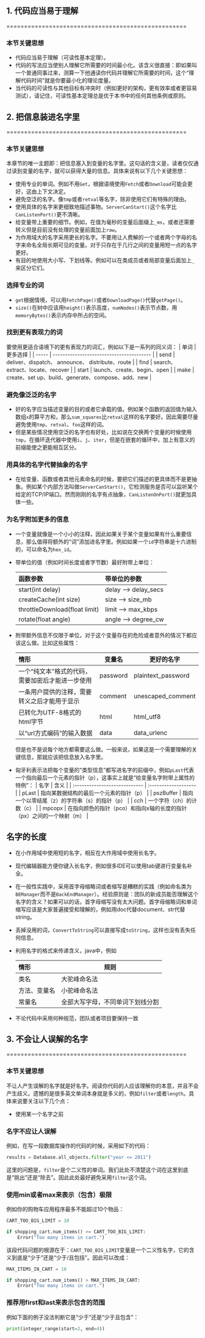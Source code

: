 ## 1. 代码应当易于理解
===================================================

### **本节关键思想**
* 代码应当易于理解（可读性基本定理）。
* 代码的写法应当使别人理解它所需要的时间最小化。该含义很直接：即如果叫一个普通同事过来，测算一下他通读你代码并理解它所需要的时间，这个“理解代码时间”就是你要最小化的理论度量。
* 当代码的可读性与其他目标有冲突时（例如更好的架构，更有效率或者更容易测试），请记住，可读性基本定理总是优于本书中的任何其他条例或原则。

## 2. 把信息装进名字里
===================================================

### **本节关键思想**
本章节的唯一主题即：把信息塞入到变量的名字里。这句话的含义是，读者仅仅通过读到变量的名字，就可以获得大量的信息。具体来说有以下几个关键思想：
* 使用专业的单词。例如不用`Get`，根据语境使用`Fetch`或者`Download`可能会更好，这由上下文决定。
* 避免空泛的名字。像`tmp`或者`retval`等名字，除非使用它们有特殊的理由。
* 使用具体的名字来更细致地描述事物。`ServerCanStart()`这个名字比`CanListenPort()`更不清晰。
* 给变量带上重要的细节。例如，在值为毫秒的变量后面缀上`_ms`，或者还需要转义但是目前没有处理的变量前面加上`raw`。
* 为作用域大的名字采用更长的名字。不要用让人费解的一个或者两个字母的名字来命名全局长期可见的变量。对于只存在于几行之间的变量用短一点的名字更好。
* 有目的地使用大小写、下划线等。例如可以在类成员或者局部变量后面加上`_`来区分它们。

### **选择专业的词**
- `get`根据情境，可以用`FetchPage()`或者`DownloadPage()`代替`getPage()`。
- `size()`在树中应该用`height()`表示高度，`numNodes()`表示节点数，用`memoryBytes()`表示内存中所占的空间。

### **找到更有表现力的词**
要使用更适合语境下的更有表现力的词汇，例如以下是一系列的同义词：
| 单词    | 更多选择                                     |
| ----- | ---------------------------------------- |
| send  | deliver、dispatch、 announce、 distribute、route |
| find  | search、extract、locate、recover            |
| start | launch、create、begin、open                 |
| make  | create、set up、build、generate、compose、add、new |

### **避免像泛泛的名字**
- 好的名字应当描述变量的目的或者它承载的值。例如某个函数的返回值为输入数组`x`的算平方和，那么`sum_squares`比`retval`这样的名字要好。因此需要尽量避免使用`tmp`、`retval`、`foo`这样的词。
- 但是某些情况使用空泛的名字也有好处，比如说在交换两个变量的时候使用`tmp`，在循环迭代器中使用`i`、`j`、`iter`，但是在嵌套的循环中，加上有意义的前缀能使之更能相互区分。

### **用具体的名字代替抽象的名字**
- 在给变量、函数或者其他元素命名的时候，要把它们描述的更具体而不是更抽象。例如某个内部方法叫做`ServerCanStart()`，它检测服务是否可以监听某个给定的TCP/IP端口。然而刚刚的名字有点抽象，`CanListenOnPort()`就更加具体一些。

### **为名字附加更多的信息**
- 一个变量就像是一个小小的注释，因此如果关于某个变量如果有什么重要信息，那么值得将额外的“词”添加进名字里。例如如果一个`id`字符串是十六进制的，可以命名为`hex_id`。

- 带单位的值（例如时间长度或者字节数）最好附带上单位：

  | 函数参数                          | 带单位的参数               |
  | :---------------------------- | :------------------- |
  | start(int delay)              | delay --> delay_secs |
  | createCache(int size)         | size --> size_mb     |
  | throttleDownload(float limit) | limit --> max_kbps   |
  | rotate(float angle)           | angle --> degree_cw  |

- 附带额外信息不仅限于单位，对于这个变量存在的危险或者意外的情况下都应该这么做。比如这些属性：

  | 情形                        | 变量名      | 更好的名字              |
  | :------------------------ | -------- | ------------------ |
  | 一个“纯文本”格式的代码，需要加密后才能进一步使用 | password | plaintext_password |
  | 一条用户提供的注释，需要转义之后才能用于显示    | comment  | unescaped_comment  |
  | 已转化为UTF-8格式的html字节        | html     | html_utf8          |
  | 以“url方式编码”的输入数据           | data     | data_urlenc        |

    但是也不是说每个地方都需要这么做。一般来说，如果这是一个需要理解的关键信息，那就应该把信息放入名字里。

- 匈牙利表示法把每个变量的“类型信息”都写进名字的前缀中，例如`pLast`代表一个指向最后一个元素的指针（p），这事实上就是“给变量名字附带上属性的特例”：
  | 名字                          | 含义            |
  | :---------------------------- | :------------------- |
  | pLast              | 指向某数据结构的最后一个元素的指针（p） |
  | pszBuffer         | 指向一个以零结尾（z）的字符串（s）的指针（p）     |
  | cch | 一个字符（ch）的计数（c）  |
  | mpcopx           | 在指向颜色的指针（pco）和指向x轴的长度的指针（px）之间的一个映射（m）  |

## 名字的长度
- 在小作用域中使用短的名字，相反在大作用域中使用长名字。

- 现代编辑器能方便你键入长名字，例如很多IDE可以使用tab键进行变量名补全。

- 在一般性实践中，采用首字母缩略词或者缩写是糟糕的实践（例如命名类为`BEManager`而不是`BackEndManager`）。经验原则是：团队的新成员能否理解这个名字的含义？如果可以的话，首字母缩写没有太大问题。首字母缩略词和单词缩写应该是大家普遍接受和理解的，例如用doc代替document、str代替string。

- 丢掉没用的词，`ConvertToString`可以直接写成`toString`，这样也没有丢失任何信息。

- 利用名字的格式来传递含义，java中，例如

  | 情形     | 规则               |
  | :----- | ---------------- |
  | 类名     | 大驼峰命名法           |
  | 方法、变量名 | 小驼峰命名法           |
  | 常量名    | 全部大写字母，不同单词下划线分割 |

- 不论代码中采用何种规范，团队或者项目要保持一致

## 3. 不会让人误解的名字
===================================================
### **本节关键思想**
不让人产生误解的名字就是好名字。阅读你代码的人应该理解你的本意，并且不会产生歧义。遗憾的是很多英文单词本身就是多义的，例如`filter`或者`length`。具体来说要关注以下几个点：
* 使用某一个名字之前



### **名字不应让人误解**
例如，在写一段数据库操作的代码的时候，采用如下的代码：
```Python
results = Database.all_objects.filter("year <= 2011")
```
这里的问题是，`filter`是个二义性的单词。我们此处不清楚这个词在这里到底是“挑出”还是“除去”。因此此处最好避免采用`filter`这个词。


### **使用min或者max来表示（包含）极限**
例如你的购物车应用程序最多不能超过10个物品：
```Python
CART_TOO_BIG_LIMIT = 10

if shopping_cart.num_items() >= CART_TOO_BIG_LIMIT:
    Error("Too many items in cart.")
```
该段代码问题的根源在于：`CART_TOO_BIG_LIMIT`变量是一个二义性名字，它的含义到底是“少于”还是“少于/且包括”。因此可以改成：
```Python
MAX_ITEMS_IN_CART = 10

if shopping_cart.num_items() > MAX_ITEMS_IN_CART:
    Error("Too many items in cart.")
```

### **推荐用first和last来表示包含的范围**
例如下面的例子没法判断它是“少于”还是“少于且包含”：
```Python
print(integer_range(start=2, end=4))
```